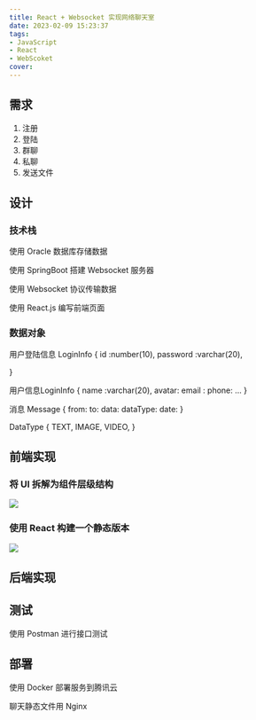 ```yaml
---
title: React + Websocket 实现网络聊天室
date: 2023-02-09 15:23:37
tags: 
- JavaScript
- React
- WebScoket
cover:
---
```


## 需求

1. 注册
2. 登陆
3. 群聊
4. 私聊
5. 发送文件

## 设计

### 技术栈

使用 Oracle 数据库存储数据

使用 SpringBoot 搭建 Websocket 服务器

使用 Websocket 协议传输数据

使用 React.js 编写前端页面


### 数据对象

用户登陆信息 LoginInfo
{
  id :number(10),
  password :varchar(20),

}

用户信息LoginInfo
{
  name  :varchar(20),
  avatar:
  email :
  phone:
  ...
}

消息 Message
{
  from:
  to:
  data:
  dataType:
  date:
}

DataType
{
  TEXT,
  IMAGE,
  VIDEO,
}




## 前端实现

### 将 UI 拆解为组件层级结构 

![](2023-06-09-16-16-42.png)

### 使用 React 构建一个静态版本
![](2023-06-11-20-41-29.png)

## 后端实现


## 测试

使用 Postman 进行接口测试

## 部署

使用 Docker 部署服务到腾讯云

聊天静态文件用 Nginx 

